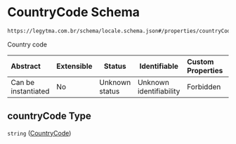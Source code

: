 # CountryCode Schema

```txt
https://legytma.com.br/schema/locale.schema.json#/properties/countryCode
```

Country code


| Abstract            | Extensible | Status         | Identifiable            | Custom Properties | Additional Properties | Access Restrictions | Defined In                                                                  |
| :------------------ | ---------- | -------------- | ----------------------- | :---------------- | --------------------- | ------------------- | --------------------------------------------------------------------------- |
| Can be instantiated | No         | Unknown status | Unknown identifiability | Forbidden         | Allowed               | none                | [locale.schema.json\*](../schema/locale.schema.json "open original schema") |

## countryCode Type

`string` ([CountryCode](locale-properties-countrycode.md))
